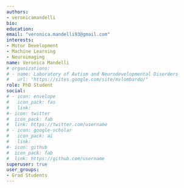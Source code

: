 ```yaml
---
authors:
- veronicamandelli
bio:
education:
email: "veronica.mandelli93@gmail.com"
interests:
- Motor Development
- Machine Learning
- Neuroimaging
name: Veronica Mandelli
# organizations:
# - name: Laboratory of Autism and Neurodevelopmental Disorders
#   url: "https://sites.google.com/site/mvlombardo/"
role: PhD Student
social:
# - icon: envelope
#   icon_pack: fas
#   link:
#- icon: twitter
#  icon_pack: fab
#  link: https://twitter.com/username
# - icon: google-scholar
#   icon_pack: ai
#   link:
#- icon: github
#  icon_pack: fab
#  link: https://github.com/username
superuser: true
user_groups:
- Grad Students
---
```

